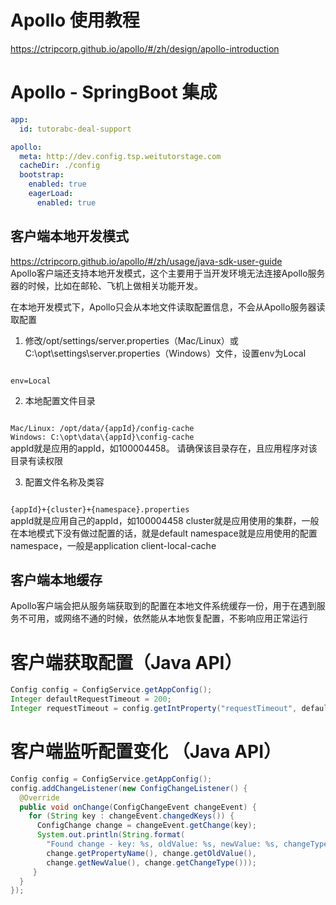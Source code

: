 # Apollo 使用教程
https://ctripcorp.github.io/apollo/#/zh/design/apollo-introduction

# Apollo - SpringBoot 集成
```yml
app:
  id: tutorabc-deal-support

apollo:
  meta: http://dev.config.tsp.weitutorstage.com
  cacheDir: ./config
  bootstrap:
    enabled: true
    eagerLoad:
      enabled: true
```

## 客户端本地开发模式
https://ctripcorp.github.io/apollo/#/zh/usage/java-sdk-user-guide  
Apollo客户端还支持本地开发模式，这个主要用于当开发环境无法连接Apollo服务器的时候，比如在邮轮、飞机上做相关功能开发。

在本地开发模式下，Apollo只会从本地文件读取配置信息，不会从Apollo服务器读取配置

1. 修改/opt/settings/server.properties（Mac/Linux）或C:\opt\settings\server.properties（Windows）文件，设置env为Local  
<code>
env=Local
</code>

2. 本地配置文件目录
<code>
Mac/Linux: /opt/data/{appId}/config-cache  
Windows: C:\opt\data\{appId}\config-cache  
</code>
appId就是应用的appId，如100004458。  
请确保该目录存在，且应用程序对该目录有读权限  

3. 配置文件名称及类容  
<code>
{appId}+{cluster}+{namespace}.properties
</code>  
appId就是应用自己的appId，如100004458  
cluster就是应用使用的集群，一般在本地模式下没有做过配置的话，就是default  
namespace就是应用使用的配置namespace，一般是application client-local-cache  

## 客户端本地缓存
Apollo客户端会把从服务端获取到的配置在本地文件系统缓存一份，用于在遇到服务不可用，或网络不通的时候，依然能从本地恢复配置，不影响应用正常运行

#  客户端获取配置（Java API）
```java
Config config = ConfigService.getAppConfig();
Integer defaultRequestTimeout = 200;
Integer requestTimeout = config.getIntProperty("requestTimeout", defaultRequestTimeout);
```

# 客户端监听配置变化 （Java API）
```java
Config config = ConfigService.getAppConfig();
config.addChangeListener(new ConfigChangeListener() {
  @Override
  public void onChange(ConfigChangeEvent changeEvent) {
    for (String key : changeEvent.changedKeys()) {
      ConfigChange change = changeEvent.getChange(key);
      System.out.println(String.format(
        "Found change - key: %s, oldValue: %s, newValue: %s, changeType: %s",
        change.getPropertyName(), change.getOldValue(),
        change.getNewValue(), change.getChangeType()));
     }
  }
});
```
